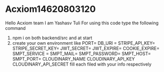 ﻿# Acxiom14620803120
Hello Acxiom team I am Yashasv Tuli
For using this code type the following command
1. npm i on both backend/src and at start
2. create your own environment
like PORT= DB_URI = STRIPE_API_KEY= STRIPE_SECRET_KEY= JWT_SECRET= JWT_EXPIRE= COOKIE_EXPIRE= SMPT_SERVICE = SMPT_MAIL= SMPT_PASSWORD= SMPT_HOST= SMPT_PORT= CLOUDINARY_NAME CLOUDINARY_API_KEY CLOUDINARY_API_SECRET fill each filed with your info respectively

